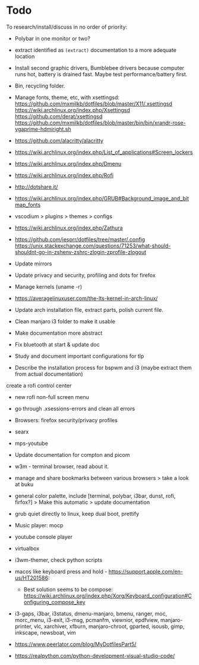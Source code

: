 # Todo 
To research/install/discuss in no order of priority:

- Polybar in one monitor or two?

- extract identified as `(extract)` documentation to a more adequate location

- Install second graphic drivers, Bumblebee drivers because computer runs hot, battery is drained fast. Maybe test performance/battery first.

- Bin, recycling folder.

- Manage fonts, theme, etc, with xsettingsd:
https://github.com/mxmilkb/dotfiles/blob/master/X11/.xsettingsd
https://wiki.archlinux.org/index.php/Xsettingsd
https://github.com/derat/xsettingsd
https://github.com/mxmilkb/dotfiles/blob/master/bin/bin/xrandr-rose-vgaprime-hdmiright.sh

- https://github.com/alacritty/alacritty

- https://wiki.archlinux.org/index.php/List_of_applications#Screen_lockers

- https://wiki.archlinux.org/index.php/Dmenu

- https://wiki.archlinux.org/index.php/Rofi

- http://dotshare.it/

- https://wiki.archlinux.org/index.php/GRUB#Background_image_and_bitmap_fonts

- vscodium > plugins > themes > configs

- https://wiki.archlinux.org/index.php/Zathura

- https://github.com/jesprr/dotfiles/tree/master/.config
https://unix.stackexchange.com/questions/71253/what-should-shouldnt-go-in-zshenv-zshrc-zlogin-zprofile-zlogout

- Update mirrors

- Update privacy and security, profiling and dots for firefox 

- Manage kernels (uname -r)

- https://averagelinuxuser.com/the-lts-kernel-in-arch-linux/

- Update arch installation file, extract parts, polish current file.

- Clean manjaro i3 folder to make it usable

- Make documentation more abstract

- Fix bluetooth at start & update doc

- Study and document important configurations for tlp

- Describe the installation process for bspwm and i3 (maybe extract them from actual documentation)

 create a rofi control center

- new rofi non-full screen menu

- go through .xsessions-errors and clean all errors

- Browsers: firefox security/privacy profiles

- searx

- mps-youtube

- Update documentation for compton and picom

- w3m - terminal browser, read about it.

- manage and share bookmarks between various browsers > take a look at buku

- general color palette, include [terminal, polybar, i3bar, dunst, rofi, firfox?] > Make this automatic > update documentation

- grub quiet directly to linux, keep dual boot, prettify

- Music player: mocp

- youtube console player

- virtualbox

- i3wm-themer, check python scripts

- macos like keyboard press and hold - https://support.apple.com/en-us/HT201586:
	* Best solution seems to be compose: https://wiki.archlinux.org/index.php/Xorg/Keyboard_configuration#Configuring_compose_key

- i3-gaps, i3bar, i3status, dmenu-manjaro, bmenu, ranger, moc, morc_menu, i3-exit, i3-msg, pcmanfm, viewnior, epdfview, manjaro-printer, vlc, xarchiver, xfburn, manjaro-chroot, gparted, isousb, gimp, inkscape, newsboat, vim

- https://www.peerlator.com/blog/MyDotfilesPart5/

- https://realpython.com/python-development-visual-studio-code/
